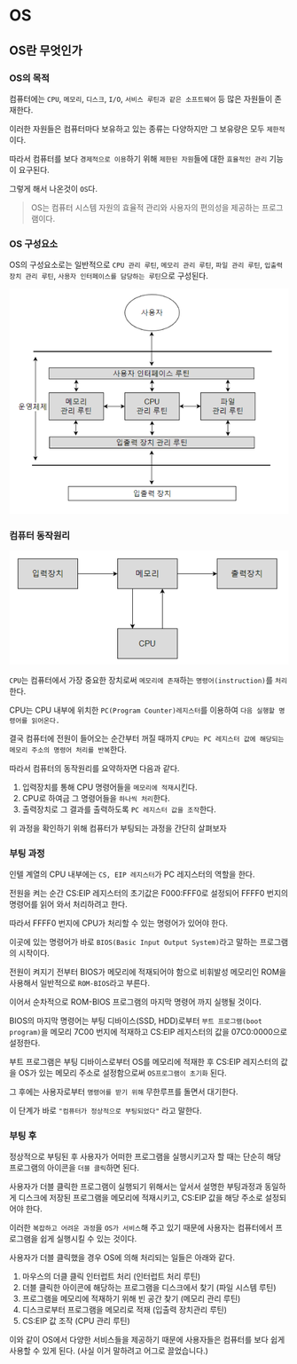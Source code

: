 # OS

## OS란 무엇인가

### **OS의 목적**

컴퓨터에는 `CPU`, `메모리`, `디스크`, `I/O`, `서비스 루틴과 같은 소프트웨어` 등 많은 자원들이 존재한다.

이러한 자원들은 컴퓨터마다 보유하고 있는 종류는 다양하지만 그 보유량은 모두 `제한적`이다.

따라서 컴퓨터를 보다 `경제적으로 이용`하기 위해 `제한된 자원`들에 대한 `효율적인 관리` 기능이 요구된다.

그렇게 해서 나온것이 `OS`다.

> OS는 컴퓨터 시스템 자원의 효율적 관리와 사용자의 편의성을 제공하는 프로그램이다.

### **OS 구성요소**

OS의 구성요소로는 일반적으로 `CPU 관리 루틴`, `메모리 관리 루틴`, `파일 관리 루틴`, `입출력 장치 관리 루틴`, `사용자 인터페이스를 담당하는 루틴`으로 구성된다.

![OS](./images/OS.png)

### **컴퓨터 동작원리**

![OS](./images/OS2.png)

`CPU`는 컴퓨터에서 가장 중요한 장치로써 `메모리에 존재`하는 `명령어(instruction)`를 `처리`한다.

CPU는 CPU 내부에 위치한 `PC(Program Counter)레지스터`를 이용하여 `다음 실행할 명령어를 읽어온다.`

결국 컴퓨터에 전원이 들어오는 순간부터 꺼질 때까지 `CPU는 PC 레지스터 값에 해당되는 메모리 주소의 명령어 처리를 반복`한다.

따라서 컴퓨터의 동작원리를 요약하자면 다음과 같다.

1. 입력장치를 통해 CPU 명령어들을 `메모리에 적재`시킨다.
2. CPU로 하여금 그 명령어들을 `하나씩 처리`한다.
3. 출력장치로 그 결과를 출력하도록 `PC 레지스터 값을 조작`한다.

위 과정을 확인하기 위해 컴퓨터가 부팅되는 과정을 간단히 살펴보자

### **부팅 과정**

인텔 계열의 CPU 내부에는 `CS, EIP 레지스터`가 PC 레지스터의 역할을 한다.

전원을 켜는 순간 CS:EIP 레지스터의 초기값은 F000:FFF0로 설정되어 FFFF0 번지의 명령어를 읽어 와서 처리하려고 한다.

따라서 FFFF0 번지에 CPU가 처리할 수 있는 명령어가 있어야 한다.

이곳에 있는 명령어가 바로 `BIOS(Basic Input Output System)`라고 말하는 프로그램의 시작이다.

전원이 켜지기 전부터 BIOS가 메모리에 적재되어야 함으로 비휘발성 메모리인 ROM을 사용해서 일반적으로 `ROM-BIOS`라고 부른다.

이어서 순차적으로 ROM-BIOS 프로그램의 마지막 명령어 까지 실행될 것이다.

BIOS의 마지막 명령어는 부팅 디바이스(SSD, HDD)로부터 `부트 프로그램(boot program)`을 메모리 7C00 번지에 적재하고 CS:EIP 레지스터의 값을 07C0:0000으로 설정한다.

부트 프로그램은 부팅 디바이스로부터 OS를 메모리에 적재한 후 CS:EIP 레지스터의 값을 OS가 있는 메모리 주소로 설정함으로써 `OS프로그램이 초기화` 된다.

그 후에는 사용자로부터 `명령어를 받기 위해` 무한루프를 돌면서 대기한다.

이 단계가 바로 `"컴퓨터가 정상적으로 부팅되었다"` 라고 말한다.

### **부팅 후**

정상적으로 부팅된 후 사용자가 어떠한 프로그램을 실행시키고자 할 때는 단순히 해당 프로그램의 아이콘을 `더블 클릭`하면 된다.

사용자가 더블 클릭한 프로그램이 실행되기 위해서는 앞서서 설명한 부팅과정과 동일하게 디스크에 저장된 프로그램을 메모리에 적재시키고, CS:EIP 값을 해당 주소로 설정되어야 한다.

이러한 `복잡하고 어려운 과정`을 `OS가 서비스`해 주고 있기 때문에 사용자는 컴퓨터에서 프로그램을 쉽게 실행시킬 수 있는 것이다. 

사용자가 더블 클릭했을 경우 OS에 의해 처리되는 일들은 아래와 같다.

1. 마우스의 더클 클릭 인터럽트 처리 (인터럽트 처리 루틴)
2. 더블 클릭한 아이콘에 해당하는 프로그램을 디스크에서 찾기 (파일 시스템 루틴)
3. 프로그램을 메모리에 적재하기 위해 빈 공간 찾기 (메모리 관리 루틴)
4. 디스크로부터 프로그램을 메모리로 적재 (입출력 장치관리 루틴)
5. CS:EIP 값 조작 (CPU 관리 루틴)

이와 같이 OS에서 다양한 서비스들을 제공하기 때문에 사용자들은 컴퓨터를 보다 쉽게 사용할 수 있게 된다. (사실 이거 말하려고 어그로 끌었습니다.)